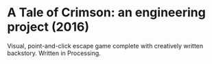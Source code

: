 # A Tale of Crimson: an engineering project (2016)

Visual, point-and-click escape game complete with creatively written backstory. Written in Processing.
